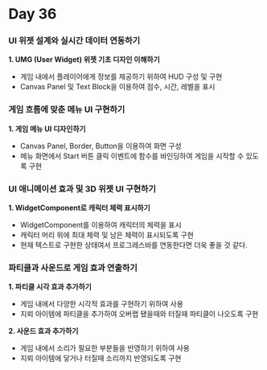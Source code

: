 # Day 36

### UI 위젯 설계와 실시간 데이터 연동하기

**1. UMG (User Widget) 위젯 기초 디자인 이해하기**

- 게임 내에서 플레이어에게 정보를 제공하기 위하여 HUD 구성 및 구현
- Canvas Panel 및 Text Block을 이용하여 점수, 시간, 레벨을 표시

### 게임 흐름에 맞춘 메뉴 UI 구현하기

**1. 게임 메뉴 UI 디자인하기**

- Canvas Panel, Border, Button을 이용하여 화면 구성
- 메뉴 화면에서 Start 버튼 클릭 이벤트에 함수를 바인딩하여 게임을 시작할 수 있도록 구현

### UI 애니메이션 효과 및 3D 위젯 UI 구현하기

**1. WidgetComponent로 캐릭터 체력 표시하기**

- WidgetComponent를 이용하여 캐릭터의 체력을 표시
- 캐릭터 머리 위에 최대 체력 및 남은 체력이 표시되도록 구현
- 현재 텍스트로 구현한 상태여서 프로그레스바를 연동한다면 더욱 좋을 것 같다.

### 파티클과 사운드로 게임 효과 연출하기

**1. 파티클 시각 효과 추가하기**

- 게임 내에서 다양한 시각적 효과를 구현하기 위하여 사용
- 지뢰 아이템에 파티클을 추가하여 오버랩 됐을때와 터질때 파티클이 나오도록 구현

**2. 사운드 효과 추가하기**

- 게임 내에서 소리가 필요한 부분들을 반영하기 위하여 사용
- 지뢰 아이템에 닿거나 터질때 소리까지 반영되도록 구현
